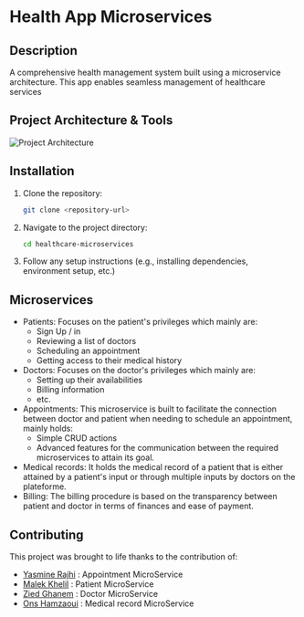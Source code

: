# Health App Microservices

## Description
A comprehensive health management system built using a microservice architecture. This app enables seamless management of healthcare services

## Project Architecture & Tools
![Project Architecture](https://drive.google.com/uc?export=view&id=1sWI50G4oUa8chEkfhvzJcretGLrstsEO)

## Installation
1. Clone the repository:
    ```bash
    git clone <repository-url>
    ```
2. Navigate to the project directory:
    ```bash
    cd healthcare-microservices
    ```
3. Follow any setup instructions (e.g., installing dependencies, environment setup, etc.)

## Microservices
- Patients:
  Focuses on the patient's privileges which mainly are:
    - Sign Up / in
    - Reviewing a list of doctors
    - Scheduling an appointment
    - Getting access to their medical history
- Doctors:
  Focuses on the doctor's privileges which mainly are:
    - Setting up their availabilities
    - Billing information
    - etc.
- Appointments:
  This microservice is built to facilitate the connection between doctor and patient when needing to schedule an appointment, mainly holds:
  - Simple CRUD actions
  - Advanced features for the communication between the required microservices to attain its goal.
- Medical records:
  It holds the medical record of a patient that is either attained by a patient's input or through multiple inputs by doctors on the plateforme.
- Billing:
  The billing procedure is based on the transparency between patient and doctor in terms of finances and ease of payment.

## Contributing
This project was brought to life thanks to the contribution of:
- [Yasmine Rajhi](https://github.com/yasmineRajhi) : Appointment MicroService
- [Malek Khelil](https://github.com/mkh-dev) : Patient MicroService
- [Zied Ghanem](https://github.com/zied-gh) : Doctor MicroService
- [Ons Hamzaoui](https://github.com/onshamzaoui) : Medical record MicroService

